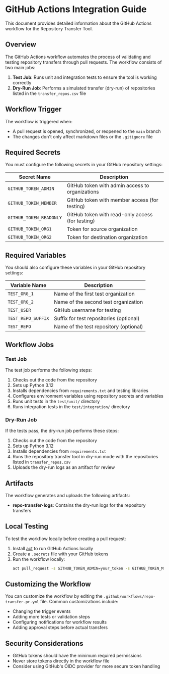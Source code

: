 # GitHub Actions Integration Guide

This document provides detailed information about the GitHub Actions workflow for the Repository Transfer Tool.

## Overview

The GitHub Actions workflow automates the process of validating and testing repository transfers through pull requests. The workflow consists of two main jobs:

1. **Test Job**: Runs unit and integration tests to ensure the tool is working correctly
2. **Dry-Run Job**: Performs a simulated transfer (dry-run) of repositories listed in the `transfer_repos.csv` file

## Workflow Trigger

The workflow is triggered when:
- A pull request is opened, synchronized, or reopened to the `main` branch
- The changes don't only affect markdown files or the `.gitignore` file

## Required Secrets

You must configure the following secrets in your GitHub repository settings:

| Secret Name | Description |
|-------------|-------------|
| `GITHUB_TOKEN_ADMIN` | GitHub token with admin access to organizations |
| `GITHUB_TOKEN_MEMBER` | GitHub token with member access (for testing) |
| `GITHUB_TOKEN_READONLY` | GitHub token with read-only access (for testing) |
| `GITHUB_TOKEN_ORG1` | Token for source organization |
| `GITHUB_TOKEN_ORG2` | Token for destination organization |

## Required Variables

You should also configure these variables in your GitHub repository settings:

| Variable Name | Description |
|---------------|-------------|
| `TEST_ORG_1` | Name of the first test organization |
| `TEST_ORG_2` | Name of the second test organization |
| `TEST_USER` | GitHub username for testing |
| `TEST_REPO_SUFFIX` | Suffix for test repositories (optional) |
| `TEST_REPO` | Name of the test repository (optional) |

## Workflow Jobs

### Test Job

The test job performs the following steps:
1. Checks out the code from the repository
2. Sets up Python 3.12
3. Installs dependencies from `requirements.txt` and testing libraries
4. Configures environment variables using repository secrets and variables
5. Runs unit tests in the `test/unit/` directory
6. Runs integration tests in the `test/integration/` directory

### Dry-Run Job

If the tests pass, the dry-run job performs these steps:
1. Checks out the code from the repository
2. Sets up Python 3.12
3. Installs dependencies from `requirements.txt`
4. Runs the repository transfer tool in dry-run mode with the repositories listed in `transfer_repos.csv`
5. Uploads the dry-run logs as an artifact for review

## Artifacts

The workflow generates and uploads the following artifacts:
- **repo-transfer-logs**: Contains the dry-run logs for the repository transfers

## Local Testing

To test the workflow locally before creating a pull request:

1. Install [act](https://github.com/nektos/act) to run GitHub Actions locally
2. Create a `.secrets` file with your GitHub tokens
3. Run the workflow locally:
   ```bash
   act pull_request -s GITHUB_TOKEN_ADMIN=your_token -s GITHUB_TOKEN_MEMBER=your_token ...
   ```

## Customizing the Workflow

You can customize the workflow by editing the `.github/workflows/repo-transfer-pr.yml` file. Common customizations include:
- Changing the trigger events
- Adding more tests or validation steps
- Configuring notifications for workflow results
- Adding approval steps before actual transfers

## Security Considerations

- GitHub tokens should have the minimum required permissions
- Never store tokens directly in the workflow file
- Consider using GitHub's OIDC provider for more secure token handling
